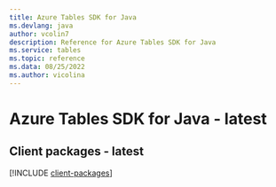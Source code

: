 ```yaml
---
title: Azure Tables SDK for Java
ms.devlang: java
author: vcolin7
description: Reference for Azure Tables SDK for Java
ms.service: tables
ms.topic: reference
ms.data: 08/25/2022
ms.author: vicolina
---
```

# Azure Tables SDK for Java - latest

## Client packages - latest
[!INCLUDE [client-packages](tables-client-index.md)]